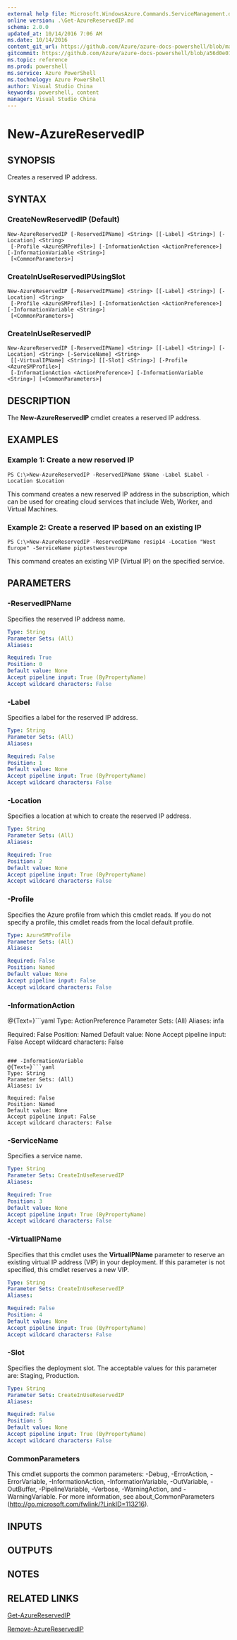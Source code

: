 ```yaml
---
external help file: Microsoft.WindowsAzure.Commands.ServiceManagement.dll-Help.xml
online version: .\Get-AzureReservedIP.md
schema: 2.0.0
updated_at: 10/14/2016 7:06 AM
ms.date: 10/14/2016
content_git_url: https://github.com/Azure/azure-docs-powershell/blob/master/azureps-cmdlets-docs/ServiceManagement/Azure.Service/v2.0/CmdletMDs/New-AzureReservedIP.md
gitcommit: https://github.com/Azure/azure-docs-powershell/blob/a56d0e01e65c2c33aa2af13dd29addc94ead6e88/azureps-cmdlets-docs/ServiceManagement/Azure.Service/v2.0/CmdletMDs/New-AzureReservedIP.md
ms.topic: reference
ms.prod: powershell
ms.service: Azure PowerShell
ms.technology: Azure PowerShell
author: Visual Studio China
keywords: powershell, content
manager: Visual Studio China
---
```


# New-AzureReservedIP

## SYNOPSIS
Creates a reserved IP address.

## SYNTAX

### CreateNewReservedIP (Default)
```
New-AzureReservedIP [-ReservedIPName] <String> [[-Label] <String>] [-Location] <String>
 [-Profile <AzureSMProfile>] [-InformationAction <ActionPreference>] [-InformationVariable <String>]
 [<CommonParameters>]
```

### CreateInUseReservedIPUsingSlot
```
New-AzureReservedIP [-ReservedIPName] <String> [[-Label] <String>] [-Location] <String>
 [-Profile <AzureSMProfile>] [-InformationAction <ActionPreference>] [-InformationVariable <String>]
 [<CommonParameters>]
```

### CreateInUseReservedIP
```
New-AzureReservedIP [-ReservedIPName] <String> [[-Label] <String>] [-Location] <String> [-ServiceName] <String>
 [[-VirtualIPName] <String>] [[-Slot] <String>] [-Profile <AzureSMProfile>]
 [-InformationAction <ActionPreference>] [-InformationVariable <String>] [<CommonParameters>]
```

## DESCRIPTION
The **New-AzureReservedIP** cmdlet creates a reserved IP address.

## EXAMPLES

### Example 1: Create a new reserved IP
```
PS C:\>New-AzureReservedIP -ReservedIPName $Name -Label $Label -Location $Location
```

This command creates a new reserved IP address in the subscription, which can be used for creating cloud services that include Web, Worker, and Virtual Machines.

### Example 2: Create a reserved IP based on an existing IP
```
PS C:\>New-AzureReservedIP -ReservedIPName resip14 -Location "West Europe" -ServiceName piptestwesteurope
```

This command creates an existing VIP (Virtual IP) on the specified service.

## PARAMETERS

### -ReservedIPName
Specifies the reserved IP address name.

```yaml
Type: String
Parameter Sets: (All)
Aliases: 

Required: True
Position: 0
Default value: None
Accept pipeline input: True (ByPropertyName)
Accept wildcard characters: False
```

### -Label
Specifies a label for the reserved IP address.

```yaml
Type: String
Parameter Sets: (All)
Aliases: 

Required: False
Position: 1
Default value: None
Accept pipeline input: True (ByPropertyName)
Accept wildcard characters: False
```

### -Location
Specifies a location at which to create the reserved IP address.

```yaml
Type: String
Parameter Sets: (All)
Aliases: 

Required: True
Position: 2
Default value: None
Accept pipeline input: True (ByPropertyName)
Accept wildcard characters: False
```

### -Profile
Specifies the Azure profile from which this cmdlet reads.
If you do not specify a profile, this cmdlet reads from the local default profile.

```yaml
Type: AzureSMProfile
Parameter Sets: (All)
Aliases: 

Required: False
Position: Named
Default value: None
Accept pipeline input: False
Accept wildcard characters: False
```

### -InformationAction
@{Text=}```yaml
Type: ActionPreference
Parameter Sets: (All)
Aliases: infa

Required: False
Position: Named
Default value: None
Accept pipeline input: False
Accept wildcard characters: False
```

### -InformationVariable
@{Text=}```yaml
Type: String
Parameter Sets: (All)
Aliases: iv

Required: False
Position: Named
Default value: None
Accept pipeline input: False
Accept wildcard characters: False
```

### -ServiceName
Specifies a service name.

```yaml
Type: String
Parameter Sets: CreateInUseReservedIP
Aliases: 

Required: True
Position: 3
Default value: None
Accept pipeline input: True (ByPropertyName)
Accept wildcard characters: False
```

### -VirtualIPName
Specifies that this cmdlet uses the **VirtualIPName** parameter to reserve an existing virtual IP address (VIP) in your deployment.
If this parameter is not specified, this cmdlet reserves a new VIP.

```yaml
Type: String
Parameter Sets: CreateInUseReservedIP
Aliases: 

Required: False
Position: 4
Default value: None
Accept pipeline input: True (ByPropertyName)
Accept wildcard characters: False
```

### -Slot
Specifies the deployment slot.
The acceptable values for this parameter are: Staging, Production.

```yaml
Type: String
Parameter Sets: CreateInUseReservedIP
Aliases: 

Required: False
Position: 5
Default value: None
Accept pipeline input: True (ByPropertyName)
Accept wildcard characters: False
```

### CommonParameters
This cmdlet supports the common parameters: -Debug, -ErrorAction, -ErrorVariable, -InformationAction, -InformationVariable, -OutVariable, -OutBuffer, -PipelineVariable, -Verbose, -WarningAction, and -WarningVariable. For more information, see about_CommonParameters (http://go.microsoft.com/fwlink/?LinkID=113216).

## INPUTS

## OUTPUTS

## NOTES

## RELATED LINKS

[Get-AzureReservedIP](.\Get-AzureReservedIP.md)

[Remove-AzureReservedIP](.\Remove-AzureReservedIP.md)

